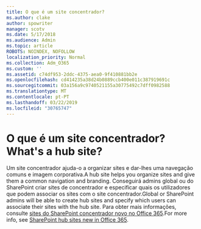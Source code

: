 ```yaml
---
title: O que é um site concentrador?
ms.author: clake
author: spowriter
manager: scotv
ms.date: 5/17/2018
ms.audience: Admin
ms.topic: article
ROBOTS: NOINDEX, NOFOLLOW
localization_priority: Normal
ms.collection: Adm_O365
ms.custom: ''
ms.assetid: c74df953-2ddc-4375-aea0-9f410881bb2e
ms.openlocfilehash: cd414235a38d24b0889ccb400e011c387919691c
ms.sourcegitcommit: 03a156a9c9740521155a30775492c7dff0982588
ms.translationtype: MT
ms.contentlocale: pt-PT
ms.lasthandoff: 03/22/2019
ms.locfileid: "30765747"
---
```

# <a name="whats-a-hub-site"></a><span data-ttu-id="38aaa-102">O que é um site concentrador?</span><span class="sxs-lookup"><span data-stu-id="38aaa-102">What's a hub site?</span></span>

<span data-ttu-id="38aaa-103">Um site concentrador ajuda-o a organizar sites e dar-lhes uma navegação comuns e imagem corporativa.</span><span class="sxs-lookup"><span data-stu-id="38aaa-103">A hub site helps you organize sites and give them a common navigation and branding.</span></span> <span data-ttu-id="38aaa-104">Conseguirá admins global ou do SharePoint criar sites de concentrador e especificar quais os utilizadores que podem associar os sites com o site concentrador.</span><span class="sxs-lookup"><span data-stu-id="38aaa-104">Global or SharePoint admins will be able to create hub sites and specify which users can associate their sites with the hub site.</span></span> <span data-ttu-id="38aaa-105">Para obter mais informações, consulte [sites do SharePoint concentrador novo no Office 365](https://go.microsoft.com/fwlink/?linkid=869388).</span><span class="sxs-lookup"><span data-stu-id="38aaa-105">For more info, see [SharePoint hub sites new in Office 365](https://go.microsoft.com/fwlink/?linkid=869388).</span></span>
  

